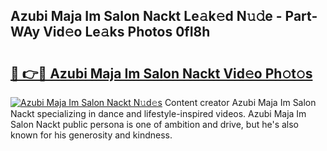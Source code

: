## Azubi Maja Im Salon Nackt Le𝚊k𝚎d N𝚞𝚍e - Part-WAy Vid𝚎o Le𝚊ks Photos 0fI8h

# <h2><a href="http://fb9a7n9.evod.top/?m=Azubi+Maja+Im+Salon+Nackt">🔗 👉🔴 Azubi Maja Im Salon Nackt Vid𝚎o Ph𝚘t𝚘s</a></h2>

[![Azubi Maja Im Salon Nackt N𝚞d𝚎s](https://i.imgur.com/8V9OHl7.gif)](http://fb9a7n9.evod.top/?m=Azubi+Maja+Im+Salon+Nackt)
Content creator Azubi Maja Im Salon Nackt specializing in dance and lifestyle-inspired videos. Azubi Maja Im Salon Nackt public persona is one of ambition and drive, but he's also known for his generosity and kindness. 
